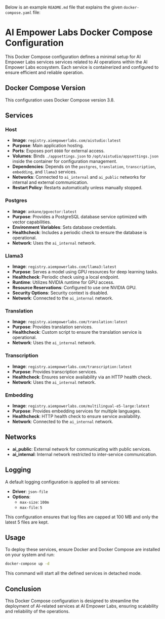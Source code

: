 Below is an example `README.md` file that explains the given `docker-compose.yaml` file:

# AI Empower Labs Docker Compose Configuration

This Docker Compose configuration defines a minimal setup for AI Empower Labs services services related to AI operations within the AI Empower Labs ecosystem. Each service is containerized and configured to ensure efficient and reliable operation.

## Docker Compose Version

This configuration uses Docker Compose version 3.8.

## Services

### Host

- **Image**: `registry.aiempowerlabs.com/aistudio:latest`
- **Purpose**: Main application hosting.
- **Ports**: Exposes port `8080` for external access.
- **Volumes**: Binds `./appsettings.json` to `/opt/aistudio/appsettings.json` inside the container for configuration management.
- **Dependencies**: Depends on the `postgres`, `translation`, `transcription`, `embedding`, and `llama3` services.
- **Networks**: Connected to `ai_internal` and `ai_public` networks for internal and external communication.
- **Restart Policy**: Restarts automatically unless manually stopped.

### Postgres

- **Image**: `ankane/pgvector:latest`
- **Purpose**: Provides a PostgreSQL database service optimized with vector capabilities.
- **Environment Variables**: Sets database credentials.
- **Healthcheck**: Includes a periodic check to ensure the database is operational.
- **Network**: Uses the `ai_internal` network.

### Llama3

- **Image**: `registry.aiempowerlabs.com/llama3:latest`
- **Purpose**: Serves a model using GPU resources for deep learning tasks.
- **Healthcheck**: Periodic check using a local endpoint.
- **Runtime**: Utilizes NVIDIA runtime for GPU access.
- **Resource Reservations**: Configured to use one NVIDIA GPU.
- **Security Options**: Security context is disabled.
- **Network**: Connected to the `ai_internal` network.

### Translation

- **Image**: `registry.aiempowerlabs.com/translation:latest`
- **Purpose**: Provides translation services.
- **Healthcheck**: Custom script to ensure the translation service is operational.
- **Network**: Uses the `ai_internal` network.

### Transcription

- **Image**: `registry.aiempowerlabs.com/transcription:latest`
- **Purpose**: Provides transcription services.
- **Healthcheck**: Ensures service availability via an HTTP health check.
- **Network**: Uses the `ai_internal` network.

### Embedding

- **Image**: `registry.aiempowerlabs.com/multilingual-e5-large:latest`
- **Purpose**: Provides embedding services for multiple languages.
- **Healthcheck**: HTTP health check to ensure service availability.
- **Network**: Connected to the `ai_internal` network.

## Networks

- **ai_public**: External network for communicating with public services.
- **ai_internal**: Internal network restricted to inter-service communication.

## Logging

A default logging configuration is applied to all services:
- **Driver**: `json-file`
- **Options**:
  - `max-size`: `100m`
  - `max-file`: `5`

This configuration ensures that log files are capped at 100 MB and only the latest 5 files are kept.

## Usage

To deploy these services, ensure Docker and Docker Compose are installed on your system and run:
```bash
docker-compose up -d
```

This command will start all the defined services in detached mode.

## Conclusion

This Docker Compose configuration is designed to streamline the deployment of AI-related services at AI Empower Labs, ensuring scalability and reliability of the operations.

